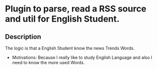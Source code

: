 # Plugin to parse, read a RSS source and util for English Student. 

## Description
The logic is that a English Student know the news Trends Words.


- Motivations:
Because I really like to study English Language and also I need to know the more used Words. 

